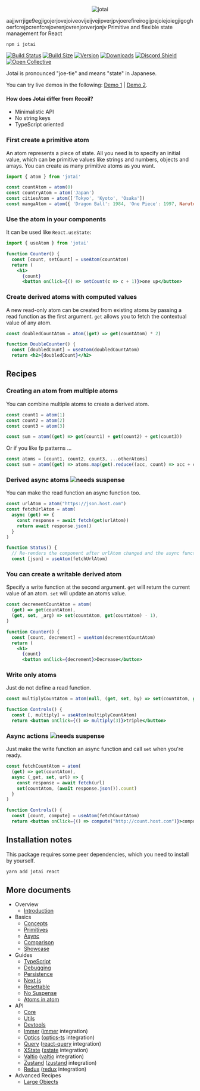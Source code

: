 <p align="center">
  <img src="img/title.svg" alt="jotai" />
</p>
aajjwrrjige9egjigojerjovejoiveovijeijvejipverjpvjoerefireirogijpejoiejoiegjigoghoerfcrejpcrenfcrejovrenjovrenjonverjonjv
Primitive and flexible state management for React

`npm i jotai`

[![Build Status](https://img.shields.io/github/workflow/status/pmndrs/jotai/Lint?style=flat&colorA=000000&colorB=000000)](https://github.com/pmndrs/jotai/actions?query=workflow%3ALint)
[![Build Size](https://img.shields.io/bundlephobia/min/jotai?label=bundle%20size&style=flat&colorA=000000&colorB=000000)](https://bundlephobia.com/result?p=jotai)
[![Version](https://img.shields.io/npm/v/jotai?style=flat&colorA=000000&colorB=000000)](https://www.npmjs.com/package/jotai)
[![Downloads](https://img.shields.io/npm/dt/jotai.svg?style=flat&colorA=000000&colorB=000000)](https://www.npmjs.com/package/jotai)
[![Discord Shield](https://img.shields.io/discord/740090768164651008?style=flat&colorA=000000&colorB=000000&label=discord&logo=discord&logoColor=ffffff)](https://discord.gg/poimandres)
[![Open Collective](https://img.shields.io/opencollective/all/jotai?style=flat&colorA=000000&colorB=000000)](https://opencollective.com/jotai)

Jotai is pronounced "joe-tie" and means "state" in Japanese.

You can try live demos in the following:
[Demo 1](https://codesandbox.io/s/jotai-demo-47wvh) |
[Demo 2](https://codesandbox.io/s/jotai-demo-forked-x2g5d).

#### How does Jotai differ from Recoil?

- Minimalistic API
- No string keys
- TypeScript oriented

### First create a primitive atom

An atom represents a piece of state. All you need is to specify an initial
value, which can be primitive values like strings and numbers, objects and
arrays. You can create as many primitive atoms as you want.

```jsx
import { atom } from 'jotai'

const countAtom = atom(0)
const countryAtom = atom('Japan')
const citiesAtom = atom(['Tokyo', 'Kyoto', 'Osaka'])
const mangaAtom = atom({ 'Dragon Ball': 1984, 'One Piece': 1997, Naruto: 1999 })
```

### Use the atom in your components

It can be used like `React.useState`:

```jsx
import { useAtom } from 'jotai'

function Counter() {
  const [count, setCount] = useAtom(countAtom)
  return (
    <h1>
      {count}
      <button onClick={() => setCount(c => c + 1)}>one up</button>
```

### Create derived atoms with computed values

A new read-only atom can be created from existing atoms by passing a read
function as the first argument. `get` allows you to fetch the contextual value
of any atom.

```jsx
const doubledCountAtom = atom((get) => get(countAtom) * 2)

function DoubleCounter() {
  const [doubledCount] = useAtom(doubledCountAtom)
  return <h2>{doubledCount}</h2>
```

## Recipes

### Creating an atom from multiple atoms

You can combine multiple atoms to create a derived atom.

```jsx
const count1 = atom(1)
const count2 = atom(2)
const count3 = atom(3)

const sum = atom((get) => get(count1) + get(count2) + get(count3))
```

Or if you like fp patterns ...

```jsx
const atoms = [count1, count2, count3, ...otherAtoms]
const sum = atom((get) => atoms.map(get).reduce((acc, count) => acc + count))
```

### Derived async atoms <img src="https://img.shields.io/badge/-needs_suspense-black" alt="needs suspense" />

You can make the read function an async function too.

```jsx
const urlAtom = atom("https://json.host.com")
const fetchUrlAtom = atom(
  async (get) => {
    const response = await fetch(get(urlAtom))
    return await response.json()
  }
)

function Status() {
  // Re-renders the component after urlAtom changed and the async function above concludes
  const [json] = useAtom(fetchUrlAtom)
```

### You can create a writable derived atom

Specify a write function at the second argument. `get` will return the current
value of an atom. `set` will update an atoms value.

```jsx
const decrementCountAtom = atom(
  (get) => get(countAtom),
  (get, set, _arg) => set(countAtom, get(countAtom) - 1),
)

function Counter() {
  const [count, decrement] = useAtom(decrementCountAtom)
  return (
    <h1>
      {count}
      <button onClick={decrement}>Decrease</button>
```

### Write only atoms

Just do not define a read function.

```jsx
const multiplyCountAtom = atom(null, (get, set, by) => set(countAtom, get(countAtom) * by))

function Controls() {
  const [, multiply] = useAtom(multiplyCountAtom)
  return <button onClick={() => multiply(3)}>triple</button>
```

### Async actions <img src="https://img.shields.io/badge/-needs_suspense-black" alt="needs suspense" />

Just make the write function an async function and call `set` when you're ready.

```jsx
const fetchCountAtom = atom(
  (get) => get(countAtom),
  async (_get, set, url) => {
    const response = await fetch(url)
    set(countAtom, (await response.json()).count)
  }
)

function Controls() {
  const [count, compute] = useAtom(fetchCountAtom)
  return <button onClick={() => compute("http://count.host.com")}>compute</button>
```

## Installation notes

This package requires some peer dependencies, which you need to install by
yourself.

```bash
yarn add jotai react
```

## More documents

- Overview
  - [Introduction](https://docs.pmnd.rs/jotai/introduction)
- Basics
  - [Concepts](https://docs.pmnd.rs/jotai/basics/concepts)
  - [Primitives](https://docs.pmnd.rs/jotai/basics/primitives)
  - [Async](https://docs.pmnd.rs/jotai/basics/async)
  - [Comparison](https://docs.pmnd.rs/jotai/basics/comparison)
  - [Showcase](https://docs.pmnd.rs/jotai/basics/showcase)
- Guides
  - [TypeScript](https://docs.pmnd.rs/jotai/guides/typescript)
  - [Debugging](https://docs.pmnd.rs/jotai/guides/debugging)
  - [Persistence](https://docs.pmnd.rs/jotai/guides/persistence)
  - [Next.js](https://docs.pmnd.rs/jotai/guides/nextjs)
  - [Resettable](https://docs.pmnd.rs/jotai/guides/resettable)
  - [No Suspense](https://docs.pmnd.rs/jotai/guides/no-suspense)
  - [Atoms in atom](https://docs.pmnd.rs/jotai/guides/atoms-in-atom)
- API
  - [Core](https://docs.pmnd.rs/jotai/api/core)
  - [Utils](https://docs.pmnd.rs/jotai/api/utils)
  - [Devtools](https://docs.pmnd.rs/jotai/api/devtools)
  - [Immer](https://docs.pmnd.rs/jotai/integrations/immer) ([immer](https://github.com/immerjs/immer) integration)
  - [Optics](https://docs.pmnd.rs/jotai/integrations/optics) ([optics-ts](https://github.com/akheron/optics-ts) integration)
  - [Query](https://docs.pmnd.rs/jotai/integrations/query) ([react-query](https://github.com/tannerlinsley/react-query) integration)
  - [XState](https://docs.pmnd.rs/jotai/integrations/xstate) ([xstate](https://github.com/davidkpiano/xstate) integration)
  - [Valtio](https://docs.pmnd.rs/jotai/integrations/valtio) ([valtio](https://github.com/pmndrs/valtio) integration)
  - [Zustand](https://docs.pmnd.rs/jotai/integrations/zustand) ([zustand](https://github.com/pmndrs/zustand) integration)
  - [Redux](https://docs.pmnd.rs/jotai/integrations/redux) ([redux](https://github.com/reduxjs/redux) integration)
- Advanced Recipes
  - [Large Objects](https://docs.pmnd.rs/jotai/advanced-recipes/large-objects)
